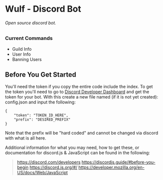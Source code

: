 # Wulf - Discord Bot
###### Open source discord bot.

### Current Commands
* Guild Info
* User Info
* Banning Users

## Before You Get Started
You'll need the token if you copy the entire code include
the index. To get the token you'll need to go to [Discord Developer Dashboard](https://discord.com/developers)
and get the token for your bot. With this create a new file named (if it is not yet created): config.json and
input the following:
```
{
    "token": "TOKEN_ID_HERE",
    "prefix": "DESIRED_PREFIX"
}
```

Note that the prefix will be "hard coded" and cannot be changed via discord with
what is all here.

Additional information for what you may need, how to get these,
or documentation for discord.js & JavaScript can be found in the following:
> https://discord.com/developers
> https://discordjs.guide/#before-you-begin
> https://discord.js.org/#/
> https://developer.mozilla.org/en-US/docs/Web/JavaScript
